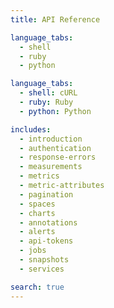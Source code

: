 ```yaml
---
title: API Reference

language_tabs:
  - shell
  - ruby
  - python

language_tabs:
  - shell: cURL
  - ruby: Ruby
  - python: Python

includes:
  - introduction
  - authentication
  - response-errors
  - measurements
  - metrics
  - metric-attributes
  - pagination
  - spaces
  - charts
  - annotations
  - alerts
  - api-tokens
  - jobs
  - snapshots
  - services

search: true
---
```


